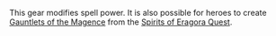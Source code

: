 This gear modifies spell power. It is also possible for heroes to create
[Gauntlets of the Magence](Gauntlets_of_the_Magence "wikilink") from the
[Spirits of Eragora Quest](Spirits_Of_Eragora_Quest "wikilink").
